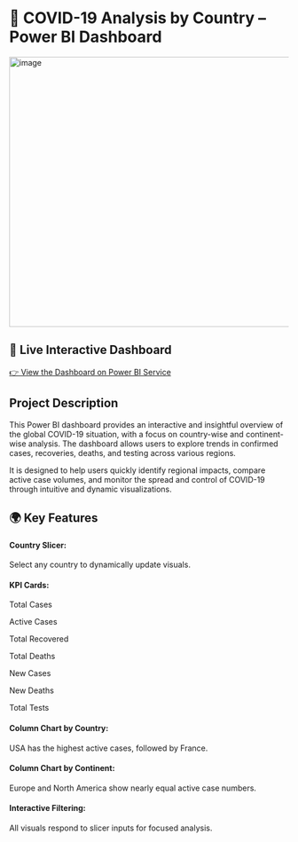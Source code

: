 
# 🦠 COVID-19 Analysis by Country – Power BI Dashboard

	
<img width="880" height="487" alt="image" src="https://github.com/user-attachments/assets/b49ed9d3-5b4d-4a4e-ac50-4ab41c4bee67" /> 


## 🌟 Live Interactive Dashboard

   [👉 View the Dashboard on Power BI Service](https://app.powerbi.com/view?r=eyJrIjoiOWQ0NTU2ZjUtMzg0Yi00Zjk3LWI5ZDYtY2NkYzNkMzFlN2Y4IiwidCI6IjU5MWEyZWE3LTg4MDItNGIxNS1iMDZlLTIwMGI2OTc3M2FiNiJ9&amp;pageName=ReportSection)
## Project Description
This Power BI dashboard provides an interactive and insightful overview of the global COVID-19 situation, with a focus on country-wise and continent-wise analysis. The dashboard allows users to explore trends in confirmed cases, recoveries, deaths, and testing across various regions.

It is designed to help users quickly identify regional impacts, compare active case volumes, and monitor the spread and control of COVID-19 through intuitive and dynamic visualizations.


## 🌍 Key Features

#### Country Slicer:

Select any country to dynamically update visuals.

#### KPI Cards:

Total Cases

Active Cases

Total Recovered

Total Deaths

New Cases

New Deaths

Total Tests

#### Column Chart by Country:
USA has the highest active cases, followed by France.
#### Column Chart by Continent:
Europe and North America show nearly equal active case numbers.
#### Interactive Filtering:
All visuals respond to slicer inputs for focused analysis.
